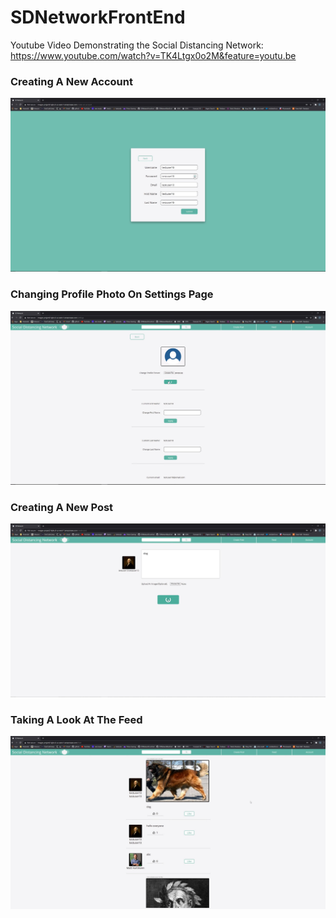 # SDNetworkFrontEnd

Youtube Video Demonstrating the Social Distancing Network: https://www.youtube.com/watch?v=TK4Ltgx0o2M&feature=youtu.be

### Creating A New Account
![](SDNetwork_Photos/creating_an_account.jpg)

### Changing Profile Photo On Settings Page
![](SDNetwork_Photos/settings_page.jpg)

### Creating A New Post
![](SDNetwork_Photos/creating_a_new_post.jpg)

### Taking A Look At The Feed
![](SDNetwork_Photos/feed.jpg)
